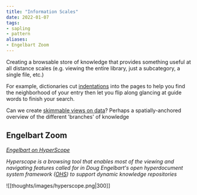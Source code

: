```yaml
---
title: "Information Scales"
date: 2022-01-07
tags:
- sapling
- pattern
aliases:
- Engelbart Zoom
---
```


Creating a browsable store of knowledge that provides something useful at all distance scales (e.g. viewing the entire library, just a subcategory, a single file, etc.)

For example, dictionaries cut [indentations](http://www.thefreedictionary.com/thumb+index) into the pages to help you find the neighborhood of your entry then let you flip along glancing at guide words to finish your search.

Can we create [skimmable views on data](https://twitter.com/kirkbyo_/status/1475523898238197771)? Perhaps a spatially-anchored overview of the different 'branches' of knowledge

## Engelbart Zoom
*[Engelbart on HyperScope](https://dougengelbart.org/content/view/154/86/)*

*Hyperscope is a browsing tool that enables most of the viewing and navigating features called for in Doug Engelbart's open hyperdocument system framework ([OHS](https://www.dougengelbart.org/about/ohs.html)) to support dynamic knowledge repositories*

![[thoughts/images/hyperscope.png|300]]